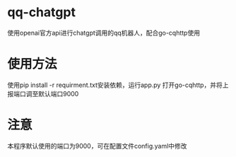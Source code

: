 # qq-chatgpt
使用openai官方api进行chatgpt调用的qq机器人，配合go-cqhttp使用

# 使用方法
使用pip install -r requirment.txt安装依赖，运行app.py
打开go-cqhttp，并将上报端口调至默认端口9000

# 注意
本程序默认使用的端口为9000，可在配置文件config.yaml中修改
